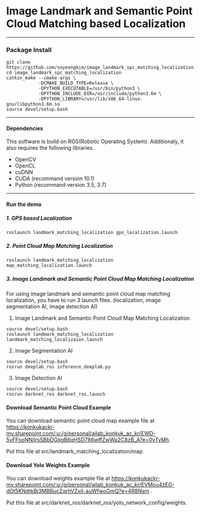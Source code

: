 # Image Landmark and Semantic Point Cloud Matching based Localization

---------------------------------------------------------------------

### Package Install
```
git clone https://github.com/soyeongkim/image_landmark_spc_matching_localization.git
cd image_landmark_spc_matching_localization
catkin_make --cmake-args \
            -DCMAKE_BUILD_TYPE=Release \
            -DPYTHON_EXECUTABLE=/usr/bin/python3 \
            -DPYTHON_INCLUDE_DIR=/usr/include/python3.6m \
            -DPYTHON_LIBRARY=/usr/lib/x86_64-linux-gnu/libpython3.6m.so
source devel/setup.bash
```
---------------------------------------------------------------------
#### Dependencies

This software is build on ROS(Robotic Operating System).
Additionaly, it also requires the following libraries.
 - OpenCV
 - OpenCL
 - cuDNN
 - CUDA (recommand version 10.1)
 - Python (recommand version 3.5, 3.7)
---------------------------------------------------------------------
#### Run the demo
##### 1. GPS based Localization
```
roslaunch landmark_matching_localization gps_localization.launch 
```
##### 2. Point Cloud Map Matching Localization
```
roslaunch landmark_matching_localization map_matching_localization.launch 
```
##### 3. Image Landmark and Semantic Point Cloud Map Matching Localization
For using image landmark and semantic point cloud map matching localization, you have to run 3 launch files.
(localization, image segmentation AI, image detection AI)

1. Image Landmark and Semantic Point Cloud Map Matching Localization
```
source devel/setup.bash
roslaunch landmark_matching_localization landmark_matching_localizaion.launch 
```
2. Image Segmentation AI
```
source devel/setup.bash
rosrun deeplab_ros inference_deeplab.py
```
3. Image Detection AI
```
source devel/setup.bash
rosrun darknet_ros darknet_ros.launch
```

#### Download Semantic Point Cloud Example

You can download semantic point cloud map example file at https://konkukackr-my.sharepoint.com/:u:/g/personal/ailab_konkuk_ac_kr/EWD-5vFFooNNjlrsSBbDGqgB6qHSD786wffZwWa2C8zB_A?e=0vTyMh. 

Put this file at src/landmark_matching_localization/map.

#### Download Yolo Weights Example

You can download weights example file at https://konkukackr-my.sharepoint.com/:u:/g/personal/ailab_konkuk_ac_kr/EVMou4zEG-dOt5KNdtkBj3MBBucZqrhVZxit-auWfwoGmQ?e=4R8Nsm .

Put this file at src/darknet_ros/darknet_ros/yolo_network_config/weights.
